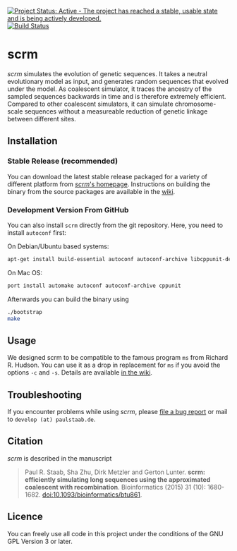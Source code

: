 [![Project Status: Active - The project has reached a stable, usable state and is being actively developed.](http://www.repostatus.org/badges/latest/active.svg)](http://www.repostatus.org/#active)
[![Build Status](https://travis-ci.org/scrm/scrm.png?branch=master)](https://travis-ci.org/scrm/scrm)

scrm
====

_scrm_ simulates the evolution of genetic sequences. It takes a neutral evolutionary model as input, 
and generates random sequences that evolved under the model. As coalescent simulator, it traces
the ancestry of the sampled sequences backwards in time and is therefore extremely efficient. Compared to 
other coalescent simulators, it can simulate chromosome-scale sequences without a measureable reduction of
genetic linkage between different sites.


## Installation
### Stable Release (recommended) 
You can download the latest stable release packaged for a variety of different
platform from [_scrm_'s homepage][1]. 
Instructions on building the binary from the source packages are available in the [wiki][3].

### Development Version From GitHub

You can also install `scrm` directly from the git repository. Here, you need to install `autoconf` first:  

On Debian/Ubuntu based systems:
```bash
apt-get install build-essential autoconf autoconf-archive libcppunit-dev
```

On Mac OS:
```bash
port install automake autoconf autoconf-archive cppunit 
```

Afterwards you can build the binary using 
```bash
./bootstrap
make
```

## Usage
We designed scrm to be compatible to the famous program `ms` from Richard R. Hudson. 
You can use it as a drop in replacement for `ms` if you avoid the options `-c` and `-s`. 
Details are available [in the wiki][2]. 


## Troubleshooting
If you encounter problems while using _scrm_, please 
[file a bug report](https://github.com/scrm/scrm/wiki/Reporting-Bugs) or mail to
`develop (at) paulstaab.de`.


## Citation
_scrm_ is described in the manuscript

> Paul R. Staab, Sha Zhu, Dirk Metzler and Gerton Lunter.
> **scrm: efficiently simulating long sequences using the approximated coalescent
> with recombination**. 
> Bioinformatics (2015) 31 (10): 1680-1682.
> [doi:10.1093/bioinformatics/btu861](http://bioinformatics.oxfordjournals.org/content/31/10/1680).

## Licence
You can freely use all code in this project under the conditions of the GNU
GPL Version 3 or later.

[1]: https://scrm.github.io
[2]: https://github.com/paulstaab/scrm/wiki/Command-Line-Options
[3]: https://github.com/scrm/scrm/wiki/Installation
